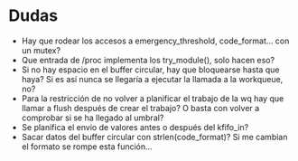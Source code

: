 # Dudas
* Hay que rodear los accesos a emergency_threshold, code_format... con un mutex?
* Que entrada de /proc implementa los try_module(), solo hacen eso?
* Si no hay espacio en el buffer circular, hay que bloquearse hasta que haya? Si es así nunca se llegaría a ejecutar la llamada a la workqueue, no?
* Para la restricción de no volver a planificar el trabajo de la wq hay que llamar a flush después de crear el trabajo? O basta con volver a comprobar si se ha llegado al umbral?
* Se planifica el envio de valores antes o después del kfifo_in?
* Sacar datos del buffer circular con strlen(code_format)? Si me cambian el formato se rompe esta función...